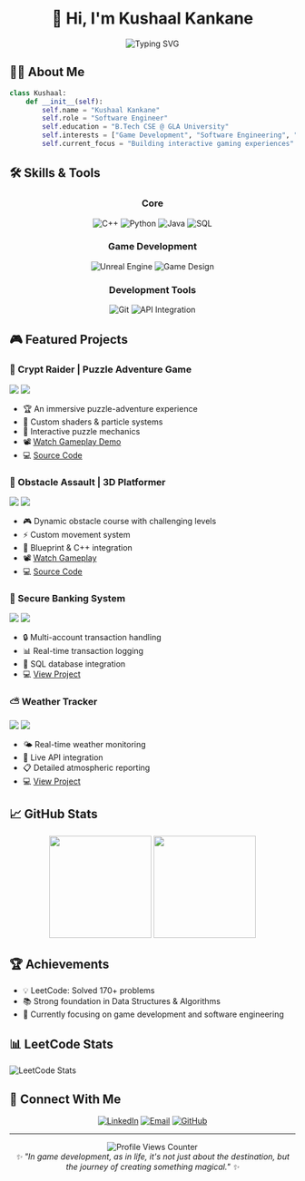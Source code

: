 # <div align="center">👋 Hi, I'm Kushaal Kankane</div>

<div align="center">
<img src="https://readme-typing-svg.herokuapp.com?font=Fira+Code&pause=1000&width=435&lines=Second+Year+Computer+Science+Student;Game+Developer+%7C+Software+Engineer;Always+learning+new+things" alt="Typing SVG" />
</div>

## 🧑‍💻 About Me
```python
class Kushaal:
    def __init__(self):
        self.name = "Kushaal Kankane"
        self.role = "Software Engineer"
        self.education = "B.Tech CSE @ GLA University"
        self.interests = ["Game Development", "Software Engineering", "Problem Solving"]
        self.current_focus = "Building interactive gaming experiences"
```

## 🛠️ Skills & Tools
<div align="center">

### Core
![C++](https://img.shields.io/badge/C++-Intermediate-00599C?style=for-the-badge&logo=cplusplus&logoColor=white)
![Python](https://img.shields.io/badge/Python-Intermediate-3776AB?style=for-the-badge&logo=python&logoColor=white)
![Java](https://img.shields.io/badge/Java-Learning-007396?style=for-the-badge&logo=java&logoColor=white)
![SQL](https://img.shields.io/badge/SQL-Begineer-4479A1?style=for-the-badge&logo=mysql&logoColor=white)

### Game Development
![Unreal Engine](https://img.shields.io/badge/Unreal%20Engine%205-Learning-313131?style=for-the-badge&logo=unreal-engine&logoColor=white)
![Game Design](https://img.shields.io/badge/Game%20Design-Learning-FF0000?style=for-the-badge&logo=unity&logoColor=white)

### Development Tools
![Git](https://img.shields.io/badge/Git-Version%20Control-F05032?style=for-the-badge&logo=git&logoColor=white)
![API Integration](https://img.shields.io/badge/API-Integration-0096D6?style=for-the-badge&logo=api&logoColor=white)
</div>

## 🎮 Featured Projects

### 🎲 Crypt Raider | Puzzle Adventure Game
<img src="https://img.shields.io/badge/Unreal%20Engine-5.1-black?style=flat-square&logo=unreal-engine" /> <img src="https://img.shields.io/badge/C++-17-00599C?style=flat-square&logo=cplusplus" />
- 🏆 An immersive puzzle-adventure experience
- 🎨 Custom shaders & particle systems
- 🎯 Interactive puzzle mechanics
- 📽️ [Watch Gameplay Demo](https://drive.google.com/file/d/1c4iYRQfKjWzwWVs8paMGXSgG_YoMq9FR/view?usp=sharing)
- 💻 [Source Code](https://drive.google.com/file/d/1c4iYRQfKjWzwWVs8paMGXSgG_YoMq9FR/view?usp=sharing)

### 🏃 Obstacle Assault | 3D Platformer
<img src="https://img.shields.io/badge/Unreal%20Engine-5.1-black?style=flat-square&logo=unreal-engine" /> <img src="https://img.shields.io/badge/C++-17-00599C?style=flat-square&logo=cplusplus" />
- 🎮 Dynamic obstacle course with challenging levels
- ⚡ Custom movement system
- 🔧 Blueprint & C++ integration
- 📽️ [Watch Gameplay](https://drive.google.com/file/d/15-kNb9N62CbTvFhia98TRj9OpWpD2D_W/view?usp=sharing)
- 💻 [Source Code](https://drive.google.com/file/d/1c4iYRQfKjWzwWVs8paMGXSgG_YoMq9FR/view?usp=sharing)

### 🏦 Secure Banking System
<img src="https://img.shields.io/badge/C++-17-00599C?style=flat-square&logo=cplusplus" /> <img src="https://img.shields.io/badge/SQL-MySQL-4479A1?style=flat-square&logo=mysql" />
- 🔒 Multi-account transaction handling
- 📊 Real-time transaction logging
- 💾 SQL database integration
- 💻 [View Project](https://github.com/Kushaal-k/Banking-System.git)

### ⛅ Weather Tracker
<img src="https://img.shields.io/badge/C++-17-00599C?style=flat-square&logo=cplusplus" /> <img src="https://img.shields.io/badge/API-REST-009688?style=flat-square&logo=api" />
- 🌤️ Real-time weather monitoring
- 🔄 Live API integration
- 📋 Detailed atmospheric reporting
- 💻 [View Project](https://github.com/Kushaal-k/WeatherApp.git)

## 📈 GitHub Stats

<div align="center">
  <img height="180em" src="https://github-readme-stats.vercel.app/api?username=Kushaal-k&show_icons=true&theme=tokyonight&include_all_commits=true&count_private=true"/>
  <img height="180em" src="https://github-readme-stats.vercel.app/api/top-langs/?username=Kushaal-k&layout=compact&langs_count=8&theme=tokyonight"/>
</div>

## 🏆 Achievements
- 💡 LeetCode: Solved 170+ problems
- 📚 Strong foundation in Data Structures & Algorithms
- 🎯 Currently focusing on game development and software engineering

## 📊 LeetCode Stats
![LeetCode Stats](https://leetcard.jacoblin.cool/Kushaal_k?theme=dark&font=Fira%20Code&ext=heatmap)

## 🤝 Connect With Me
<div align="center">
  
[![LinkedIn](https://img.shields.io/badge/LinkedIn-Connect-0077B5?style=for-the-badge&logo=linkedin)](https://www.linkedin.com/in/kushaal-kankane)
[![Email](https://img.shields.io/badge/Email-Contact-D14836?style=for-the-badge&logo=gmail)](mailto:kushaalkankane12345@gmail.com)
[![GitHub](https://img.shields.io/badge/GitHub-Follow-181717?style=for-the-badge&logo=github)](https://github.com/Kushaal-k)
</div>

---

<div align="center">
  <img src="https://komarev.com/ghpvc/?username=Kushaal-k&color=blue&style=flat-square&label=Profile+Views" alt="Profile Views Counter">
</div>

<div align="center">
  <em>✨ "In game development, as in life, it's not just about the destination, but the journey of creating something magical." ✨</em>
</div>
